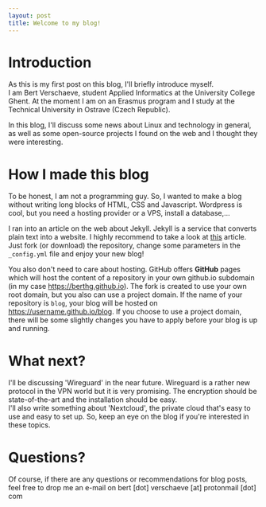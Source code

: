 ```yaml
---
layout: post
title: Welcome to my blog!
---
```

# Introduction
As this is my first post on this blog, I'll briefly introduce myself.  
I am Bert Verschaeve, student Applied Informatics at the University College Ghent. At the moment I am on an Erasmus program and I study at the Technical University in Ostrave (Czech Republic).  

In this blog, I'll discuss some news about Linux and technology in general, as well as some open-source projects I found on the web and I thought they were interesting.  

# How I made this blog
To be honest, I am not a programming guy. So, I wanted to make a blog without writing long blocks of HTML, CSS and Javascript. Wordpress is cool, but you need a hosting provider or a VPS, install a database,...  

I ran into an article on the web about Jekyll. Jekyll is a service that converts plain text into a website. I highly recommend to take a look at [this](https://www.smashingmagazine.com/2014/08/build-blog-jekyll-github-pages/) article. Just fork (or download) the repository, change some parameters in the `_config.yml` file and enjoy your new blog!  

You also don't need to care about hosting. GitHub offers **GitHub** pages which will host the content of a repository in your own github.io subdomain (in my case https://berthg.github.io). The fork is created to use your own root domain, but you also can use a project domain. If the name of your repository is `blog`, your blog will be hosted on https://username.github.io/blog. If you choose to use a project domain, there will be some slightly changes you have to apply before your blog is up and running.  

# What next?
I'll be discussing 'Wireguard' in the near future. Wireguard is a rather new protocol in the VPN world but it is very promising. The encryption should be state-of-the-art and the installation should be easy.  
I'll also write something about 'Nextcloud', the private cloud that's easy to use and easy to set up. So, keep an eye on the blog if you're interested in these topics.

# Questions?
Of course, if there are any questions or recommendations for blog posts, feel free to drop me an e-mail on bert [dot] verschaeve [at] protonmail [dot] com